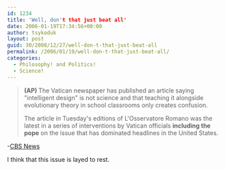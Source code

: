 ```yaml
---
id: 1234
title: 'Well, don't that just beat all'
date: 2006-01-19T17:34:56+00:00
author: tsykoduk
layout: post
guid: 30/2008/12/27/well-don-t-that-just-beat-all
permalink: /2006/01/19/well-don-t-that-just-beat-all/
categories:
  - Philosophy! and Politics!
  - Science!
---
```

<blockquote><strong>(AP) </strong>The Vatican newspaper has published an article saying "intelligent design" is not science and that teaching it alongside evolutionary theory in school classrooms only creates confusion.

The article in Tuesday's editions of L'Osservatore Romano was the latest in a series of interventions by Vatican officials <strong>including the pope</strong> on the issue that has dominated headlines in the United States.</blockquote>
-<a href="http://www.cbsnews.com/stories/2006/01/18/ap/world/mainD8F7BDS03.shtml"><span class="caps">CBS</span> News</a>


I think that this issue is layed to rest.